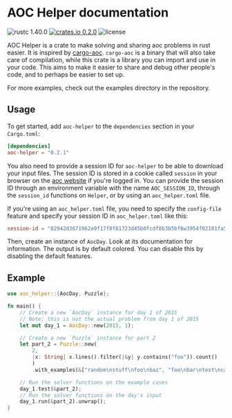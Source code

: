 # AOC Helper documentation

![rustc 1.40.0](https://img.shields.io/badge/rustc-1.40.0-blue?style=flat-square)
[![crates.io 0.2.0](https://img.shields.io/crates/v/aoc-helper?style=flat-square)](https://crates.io/crates/aoc-helper)
![license](https://img.shields.io/crates/l/aoc-helper?style=flat-square)

AOC Helper is a crate to make solving and sharing aoc problems in rust
easier. It is inspired by [cargo-aoc](https://github.com/gobanos/cargo-aoc).
`cargo-aoc` is a binary that will also take care of compilation, while this
crate is a library you can import and use in your code. This aims to make it
easier to share and debug other people's code, and to perhaps be easier to
set up.

For more examples, check out the examples directory in the repository.

## Usage

To get started, add `aoc-helper` to the `dependencies` section in your
`Cargo.toml`:

```toml
[dependencies]
aoc-helper = "0.2.1"
```

You also need to provide a session ID for `aoc-helper` to be able to
download your input files. The session ID is stored in a cookie called
`session` in your browser on the [aoc website](https://adventofcode.com) if
you're logged in. You can provide the session ID through an
environment variable with the name `AOC_SESSION_ID`, through the
`session_id` functions on `Helper`, or by using an `aoc_helper.toml` file.

If you're using an `aoc_helper.toml` file, you need to specify the `config-file` feature and
specify your session ID in `aoc_helper.toml` like this:

```toml
session-id = "82942d3671962a9f17f8f81723d45b0fcdf8b3b5bf6w3954f02101fa5de1420b6ecd30ed550133f32d6a5c00233076af"
```

Then, create an instance of `AocDay`. Look at its documentation for information.
The output is by default colored. You can disable this by disabling the default
features.

## Example

```rust
use aoc_helper::{AocDay, Puzzle};

fn main() {
    // Create a new `AocDay` instance for day 1 of 2015
    // Note: this is not the actual problem from day 1 of 2015
    let mut day_1 = AocDay::new(2015, 1);

    // Create a new `Puzzle` instance for part 2
    let part_2 = Puzzle::new(
        2,
        |x: String| x.lines().filter(|&y| y.contains("foo")).count()
        )
        .with_examples(&["random\nstuff\nfoo\nbaz", "foo\nbar\ntest\ncases"]);

    // Run the solver functions on the example cases
    day_1.test(&part_2);
    // Run the solver functions on the day's input
    day_1.run(&part_2).unwrap();
}
```

